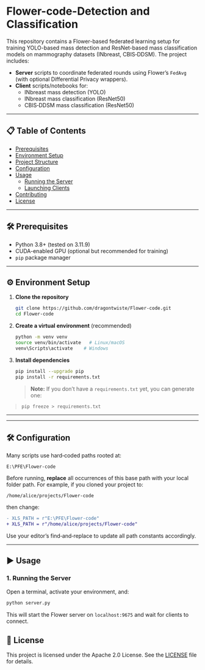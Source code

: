 # Flower-code-Detection and Classification

This repository contains a Flower-based federated learning setup for training YOLO-based mass detection and ResNet-based mass classification models on mammography datasets (INbreast, CBIS‑DDSM). The project includes:

- **Server** scripts to coordinate federated rounds using Flower’s `FedAvg` (with optional Differential Privacy wrappers).
- **Client** scripts/notebooks for:
  - INbreast mass detection (YOLO)
  - INbreast mass classification (ResNet50)
  - CBIS‑DDSM mass classification (ResNet50)

---

## 📋 Table of Contents

- [Prerequisites](#prerequisites)
- [Environment Setup](#environment-setup)
- [Project Structure](#project-structure)
- [Configuration](#configuration)
- [Usage](#usage)
  - [Running the Server](#running-the-server)
  - [Launching Clients](#launching-clients)
- [Contributing](#contributing)
- [License](#license)

---

## 🛠 Prerequisites

- Python 3.8+ (tested on 3.11.9)
- CUDA-enabled GPU (optional but recommended for training)
- `pip` package manager

---

## ⚙️ Environment Setup

1. **Clone the repository**

   ```bash
   git clone https://github.com/dragontwiste/Flower-code.git
   cd Flower-code
   ```

2. **Create a virtual environment** (recommended)

   ```bash
   python -m venv venv
   source venv/bin/activate   # Linux/macOS
   venv\Scripts\activate    # Windows
   ```

3. **Install dependencies**

   ```bash
   pip install --upgrade pip
   pip install -r requirements.txt
   ```

   > **Note:** If you don’t have a `requirements.txt` yet, you can generate one:
>
>   ```bash
>   pip freeze > requirements.txt
>   ```

---



---

## 🛠️ Configuration

Many scripts use hard‑coded paths rooted at:

```
E:\PFE\Flower-code
```

Before running, **replace** all occurrences of this base path with your local folder path. For example, if you cloned your project to:

```
/home/alice/projects/Flower-code
```

then change:

```diff
- XLS_PATH = r"E:\PFE\Flower-code"
+ XLS_PATH = r"/home/alice/projects/Flower-code"
```

Use your editor’s find‑and‑replace to update all path constants accordingly.

---

## ▶️ Usage

### 1. Running the Server

Open a terminal, activate your environment, and:

```bash
python server.py
```

This will start the Flower server on `localhost:9675` and wait for clients to connect.



## 📜 License

This project is licensed under the Apache 2.0 License. See the [LICENSE](LICENSE) file for details.

